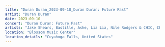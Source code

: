 ```yaml
---
title: "Duran Duran_2023-09-10_Duran Duran: Future Past"
artist: "Duran Duran"
date: 2023-09-10
concert: "Duran Duran: Future Past"
artists: "Jake Shears, Bastille, Ashe, Lia Lia, Nile Rodgers & CHIC, Chic, Arden Jones, Duran Duran, Álvaro Díaz, Nile Rodgers"
location: "Blossom Music Center"
location_details: "Cuyahoga Falls, United States"
---
```

